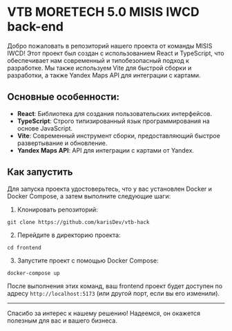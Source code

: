 # VTB MORETECH 5.0 MISIS IWCD back-end

Добро пожаловать в репозиторий нашего проекта от команды MISIS IWCD! Этот проект был создан с использованием React и TypeScript, что обеспечивает нам современный и типобезопасный подход к разработке. Мы также используем Vite для быстрой сборки и разработки, а также Yandex Maps API для интеграции с картами.

## Основные особенности:

- **React**: Библиотека для создания пользовательских интерфейсов.
- **TypeScript**: Строго типизированный язык программирования на основе JavaScript.
- **Vite**: Современный инструмент сборки, предоставляющий быстрое развертывание и обновление.
- **Yandex Maps API**: API для интеграции с картами от Yandex.

## Как запустить

Для запуска проекта удостоверьтесь, что у вас установлен Docker и Docker Compose, а затем выполните следующие шаги:

1. Клонировать репозиторий:
```
git clone https://github.com/karisDev/vtb-hack
```

2. Перейдите в директорию проекта:
```
cd frontend
```

3. Запустите проект с помощью Docker Compose:
```
docker-compose up
```

После выполнения этих команд, ваш frontend проект будет доступен по адресу `http://localhost:5173` (или другой порт, если вы его изменили).

---

Спасибо за интерес к нашему решению! Надеемся, он окажется полезным для вас и вашего бизнеса.